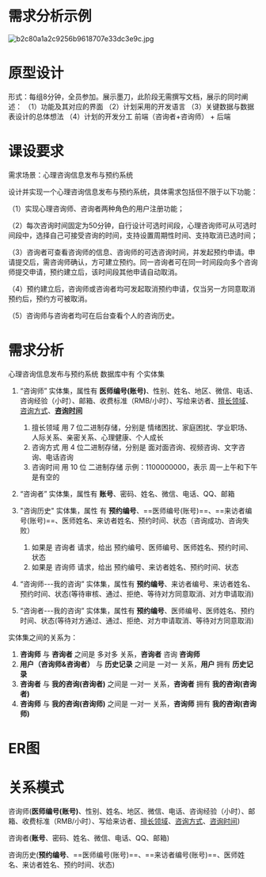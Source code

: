 # 需求分析示例
![b2c80a1a2c9256b9618707e33dc3e9c.jpg](https://bu.dusays.com/2023/10/14/652a3d3ad375b.jpg)

# 原型设计
形式：每组8分钟，全员参加。展示墨刀，此阶段无需撰写文档，展示的同时阐述：
（1）功能及其对应的界面
（2）计划采用的开发语言
（3）关键数据与数据表设计的总体想法
（4）计划的开发分工  前端（咨询者+咨询师） + 后端
# 课设要求
需求场景：心理咨询信息发布与预约系统

设计并实现一个心理咨询信息发布与预约系统，具体需求包括但不限于以下功能：

（1）实现心理咨询师、咨询者两种角色的用户注册功能；

（2）每次咨询时间固定为50分钟，自行设计可选时间段，心理咨询师可从可选时间段中，选择自己可接受咨询的时间，支持设置周期性时间、支持取消已选时间；

（3）咨询者可查看咨询师的信息、咨询师的可选咨询时间，并发起预约申请。申请提交后，需咨询师确认，方可建立预约。同一咨询者可在同一时间段向多个咨询师提交申请，预约建立后，该时间段其他申请自动取消。

（4）预约建立后，咨询师或咨询者均可发起取消预约申请，仅当另一方同意取消预约后，预约方可被取消。

（5）咨询师与咨询者均可在后台查看个人的咨询历史。
# 需求分析
心理咨询信息发布与预约系统 数据库中有  个实体集
1. “咨询师” 实体集，属性有 **医师编号(账号)**、性别、姓名、地区、微信、电话、咨询经验（小时）、邮箱、收费标准（RMB/小时）、写给来访者、<u>擅长领域</u>、<u>咨询方式</u>、<u>**咨询时间**</u>
	1. 擅长领域 用 7 位二进制存储，分别是 情绪困扰、家庭困扰、学业职场、人际关系、亲密关系、心理健康、个人成长
	2. 咨询方式 用 4 位二进制存储，分别是 面对面咨询、视频咨询、文字咨询、电话咨询
	3. 咨询时间 用 10 位 二进制存储  示例：1100000000，表示 周一上午和下午是有空的

4. “咨询者” 实体集，属性有 **账号**、密码、姓名、微信、电话、QQ、邮箱

5. "咨询历史" 实体集，属性 有 **预约编号**、==医师编号(账号)==、==来访者编号(账号)==、医师姓名、来访者姓名、预约时间、状态（咨询成功、咨询失败）
	1. 如果是 咨询者 请求，给出 预约编号、医师编号、医师姓名、预约时间、状态
	2. 如果是 咨询师 请求，给出 预约编号、来访者姓名、预约时间、状态

6. “咨询师---我的咨询” 实体集，属性有 **预约编号**、来访者编号、来访者姓名、预约时间、状态(等待审核、通过、拒绝、等待对方同意取消、对方申请取消)

7. “咨询者---我的咨询” 实体集，属性有 **预约编号**、医师编号、医师姓名、预约时间、状态(等待对方通过、通过、拒绝、对方申请取消、等待对方同意取消)

实体集之间的关系为：
1. **咨询师** 与 **咨询者** 之间是 多对多 关系，**咨询者** 咨询 **咨询师**
2. **用户（咨询师&咨询者）** 与 **历史记录** 之间是 一对一 关系，**用户** 拥有 **历史记录**
3. **咨询者** 与 **我的咨询(咨询者)** 之间是 一对一 关系，**咨询者** 拥有 **我的咨询(咨询者)**
4. **咨询师** 与 **我的咨询(咨询师)** 之间是 一对一 关系，**咨询师** 拥有 **我的咨询(咨询师)**

# ER图 



# 关系模式
咨询师(**医师编号(账号)**、性别、姓名、地区、微信、电话、咨询经验（小时）、邮箱、收费标准（RMB/小时）、写给来访者、<u>擅长领域</u>、<u>咨询方式</u>、<u>咨询时间</u>)

咨询者(**账号**、密码、姓名、微信、电话、QQ、邮箱)

咨询历史(**预约编号**、==医师编号(账号)==、==来访者编号(账号)==、医师姓名、来访者姓名、预约时间、状态)